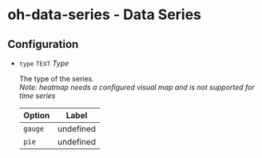 # oh-data-series - Data Series

<!-- GENERATED componentDescription -->

<!-- GENERATED /componentDescription -->

## Configuration

<!-- GENERATED props -->

- `type` <small>TEXT</small> _Type_

  The type of the series.<br/><em>Note: heatmap needs a configured visual map and is not supported for time series</em>

  | Option | Label |
  |--------|-------|
  | `gauge` | undefined |
  | `pie` | undefined |


<!-- GENERATED /props -->
